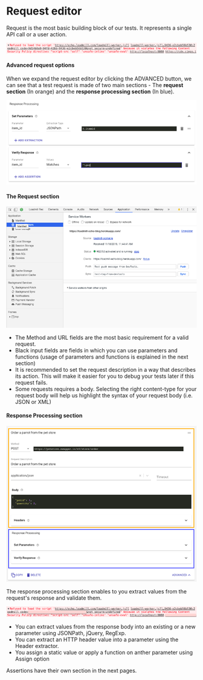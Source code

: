 # Request editor

Request is the most basic building block of our tests. It represents a single API call or a user action.

![](../../.gitbook/assets/image%20%281%29.png)

#### Advanced request options

When we expand the request editor by clicking the ADVANCED button, we can see that a test request is made of two main sections - The **request section** \(In orange\) and the **response processing section** \(In blue\).  

![](../../.gitbook/assets/image%20%2816%29.png)

#### The Request section

![](../../.gitbook/assets/image%20%2818%29.png)

* The Method and URL fields are the most basic requirement for a valid request.
* Black input fields are fields in which you can use parameters and functions \(usage of parameters and functions is explained in the next section\)
* It is recommended to set the request description in a way that describes its action. This will make it easier for you to debug your tests later if this request fails.
* Some requests requires a body. Selecting the right content-type for your request body will help us highlight the syntax of your request body \(i.e. JSON or XML\)

#### Response Processing section

![](../../.gitbook/assets/image%20%2823%29.png)

The response processing section enables to you extract values from the request's response and validate them.

![](../../.gitbook/assets/image%20%2811%29.png)

* You can extract values from the response body into an existing or a new parameter using JSONPath, jQuery, RegExp.
* You can extract an HTTP header value into a parameter using the Header extractor.
* You assign a static value or apply a function on anther parameter using Assign option

Assertions have their own section in the next pages.



